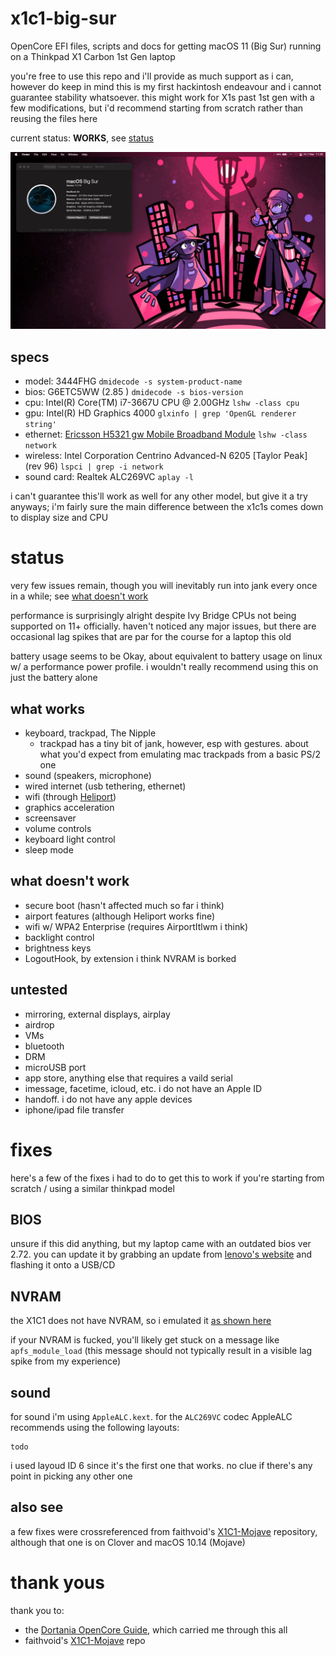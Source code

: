 # x1c1-big-sur

OpenCore EFI files, scripts and docs for getting macOS 11 (Big Sur) running on a
Thinkpad X1 Carbon 1st Gen laptop

you're free to use this repo and i'll provide as much support as i can, however
do keep in mind this is my first hackintosh endeavour and i cannot guarantee
stability whatsoever. this might work for X1s past 1st gen with a few
modifications, but i'd recommend starting from scratch rather than reusing the
files here

current status: **WORKS**, see [status](#status)

![](docs/screenshot-20250307.png)

## specs

- model: 3444FHG `dmidecode -s system-product-name`
- bios: G6ETC5WW (2.85 ) `dmidecode -s bios-version`
- cpu: Intel(R) Core(TM) i7-3667U CPU @ 2.00GHz `lshw -class cpu`
- gpu: Intel(R) HD Graphics 4000 `glxinfo | grep 'OpenGL renderer string'`
- ethernet: [Ericsson H5321 gw Mobile Broadband Module](https://www.thinkwiki.org/wiki/Ericsson_H5321_gw_Mobile_Broadband_Module) `lshw -class network`
- wireless: Intel Corporation Centrino Advanced-N 6205 [Taylor Peak] (rev 96) `lspci | grep -i network`
- sound card: Realtek ALC269VC `aplay -l`

i can't guarantee this'll work as well for any other model, but give it a try
anyways; i'm fairly sure the main difference between the x1c1s comes down to
display size and CPU

# status

very few issues remain, though you will inevitably run into jank every once
in a while; see [what doesn't work](#what-doesnt-work)

performance is surprisingly alright despite Ivy Bridge CPUs not being supported
on 11+ officially. haven't noticed any major issues, but there are occasional
lag spikes that are par for the course for a laptop this old

battery usage seems to be Okay, about equivalent to battery usage on linux w/
a performance power profile. i wouldn't really recommend using this on just the
battery alone

## what works

- keyboard, trackpad, The Nipple
  - trackpad has a tiny bit of jank, however, esp with gestures. about what
  you'd expect from emulating mac trackpads from a basic PS/2 one
- sound (speakers, microphone)
- wired internet (usb tethering, ethernet)
- wifi (through [Heliport](https://github.com/OpenIntelWireless/HeliPort/releases/))
- graphics acceleration
- screensaver
- volume controls
- keyboard light control
- sleep mode

## what doesn't work

- secure boot (hasn't affected much so far i think)
- airport features (although Heliport works fine)
- wifi w/ WPA2 Enterprise (requires AirportItlwm i think)
- backlight control
- brightness keys
- LogoutHook, by extension i think NVRAM is borked

## untested

- mirroring, external displays, airplay
- airdrop
- VMs
- bluetooth
- DRM
- microUSB port
- app store, anything else that requires a vaild serial
- imessage, facetime, icloud, etc. i do not have an Apple ID
- handoff. i do not have any apple devices
- iphone/ipad file transfer

# fixes

here's a few of the fixes i had to do to get this to work if you're starting
from scratch / using a similar thinkpad model

## BIOS

unsure if this did anything, but my laptop came with an outdated bios ver 2.72.
you can update it by grabbing an update from [lenovo's website](https://pcsupport.lenovo.com/us/en/products/laptops-and-netbooks/thinkpad-x-series-laptops/thinkpad-x1-carbon-type-34xx/downloads/driver-list/component?name=BIOS%2FUEFI&id=5AC6A815-321D-440E-8833-B07A93E0428C)
and flashing it onto a USB/CD

## NVRAM

the X1C1 does not have NVRAM, so i emulated it [as shown here](https://dortania.github.io/OpenCore-Post-Install/misc/nvram.html)

if your NVRAM is fucked, you'll likely get stuck on a message like
`apfs_module_load` (this message should not typically result in a visible lag
spike from my experience)

## sound

for sound i'm using `AppleALC.kext`. for the `ALC269VC`
codec AppleALC recommends using the following layouts:

```
todo
```

i used layoud ID 6 since it's the first one that works. no clue if there's any
point in picking any other one

## also see

a few fixes were crossreferenced from faithvoid's [X1C1-Mojave](https://github.com/faithvoid/X1C1-Mojave)
repository, although that one is on Clover and macOS 10.14 (Mojave)

# thank yous

thank you to:

- the [Dortania OpenCore Guide](https://dortania.github.io/), which carried me through this all
- faithvoid's [X1C1-Mojave](https://github.com/faithvoid/X1C1-Mojave) repo